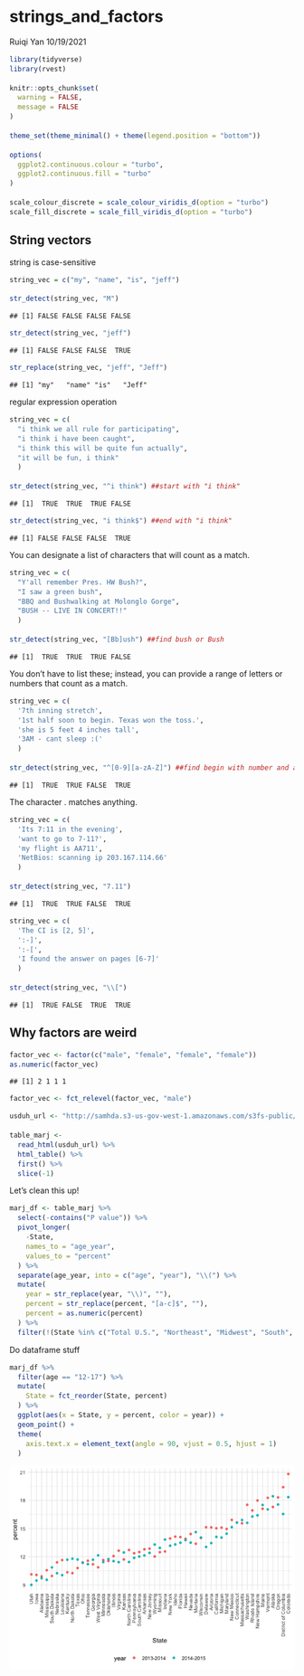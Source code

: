 strings\_and\_factors
================
Ruiqi Yan
10/19/2021

``` r
library(tidyverse)
library(rvest)

knitr::opts_chunk$set(
  warning = FALSE,
  message = FALSE
)

theme_set(theme_minimal() + theme(legend.position = "bottom"))

options(
  ggplot2.continuous.colour = "turbo",
  ggplot2.continuous.fill = "turbo"
)

scale_colour_discrete = scale_colour_viridis_d(option = "turbo")
scale_fill_discrete = scale_fill_viridis_d(option = "turbo")
```

## String vectors

string is case-sensitive

``` r
string_vec = c("my", "name", "is", "jeff")

str_detect(string_vec, "M")
```

    ## [1] FALSE FALSE FALSE FALSE

``` r
str_detect(string_vec, "jeff")
```

    ## [1] FALSE FALSE FALSE  TRUE

``` r
str_replace(string_vec, "jeff", "Jeff")
```

    ## [1] "my"   "name" "is"   "Jeff"

regular expression operation

``` r
string_vec = c(
  "i think we all rule for participating",
  "i think i have been caught",
  "i think this will be quite fun actually",
  "it will be fun, i think"
  )

str_detect(string_vec, "^i think") ##start with "i think"
```

    ## [1]  TRUE  TRUE  TRUE FALSE

``` r
str_detect(string_vec, "i think$") ##end with "i think"
```

    ## [1] FALSE FALSE FALSE  TRUE

You can designate a list of characters that will count as a match.

``` r
string_vec = c(
  "Y'all remember Pres. HW Bush?",
  "I saw a green bush",
  "BBQ and Bushwalking at Molonglo Gorge",
  "BUSH -- LIVE IN CONCERT!!"
  )

str_detect(string_vec, "[Bb]ush") ##find bush or Bush
```

    ## [1]  TRUE  TRUE  TRUE FALSE

You don’t have to list these; instead, you can provide a range of
letters or numbers that count as a match.

``` r
string_vec = c(
  '7th inning stretch',
  '1st half soon to begin. Texas won the toss.',
  'she is 5 feet 4 inches tall',
  '3AM - cant sleep :('
  )

str_detect(string_vec, "^[0-9][a-zA-Z]") ##find begin with number and a letter
```

    ## [1]  TRUE  TRUE FALSE  TRUE

The character . matches anything.

``` r
string_vec = c(
  'Its 7:11 in the evening',
  'want to go to 7-11?',
  'my flight is AA711',
  'NetBios: scanning ip 203.167.114.66'
  )

str_detect(string_vec, "7.11")
```

    ## [1]  TRUE  TRUE FALSE  TRUE

``` r
string_vec = c(
  'The CI is [2, 5]',
  ':-]',
  ':-[',
  'I found the answer on pages [6-7]'
  )

str_detect(string_vec, "\\[")
```

    ## [1]  TRUE FALSE  TRUE  TRUE

## Why factors are weird

``` r
factor_vec <- factor(c("male", "female", "female", "female"))
as.numeric(factor_vec)
```

    ## [1] 2 1 1 1

``` r
factor_vec <- fct_relevel(factor_vec, "male")
```

``` r
usduh_url <- "http://samhda.s3-us-gov-west-1.amazonaws.com/s3fs-public/field-uploads/2k15StateFiles/NSDUHsaeShortTermCHG2015.htm"

table_marj <- 
  read_html(usduh_url) %>% 
  html_table() %>% 
  first() %>% 
  slice(-1)
```

Let’s clean this up!

``` r
marj_df <- table_marj %>% 
  select(-contains("P value")) %>% 
  pivot_longer(
    -State,
    names_to = "age_year",
    values_to = "percent"
  ) %>% 
  separate(age_year, into = c("age", "year"), "\\(") %>% 
  mutate(
    year = str_replace(year, "\\)", ""),
    percent = str_replace(percent, "[a-c]$", ""),
    percent = as.numeric(percent)
  ) %>% 
  filter(!(State %in% c("Total U.S.", "Northeast", "Midwest", "South", "West")))
```

Do dataframe stuff

``` r
marj_df %>% 
  filter(age == "12-17") %>% 
  mutate(
    State = fct_reorder(State, percent)
  ) %>% 
  ggplot(aes(x = State, y = percent, color = year)) +
  geom_point() +
  theme(
    axis.text.x = element_text(angle = 90, vjust = 0.5, hjust = 1)
  )
```

![](strings_and_factors_files/figure-gfm/unnamed-chunk-11-1.png)<!-- -->
